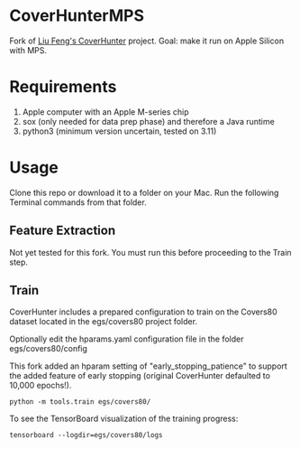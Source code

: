 # CoverHunterMPS

Fork of [Liu Feng's CoverHunter](https://github.com/Liu-Feng-deeplearning/CoverHunter) project. Goal: make it run on Apple Silicon with MPS.

# Requirements

1. Apple computer with an Apple M-series chip
2. sox (only needed for data prep phase) and therefore a Java runtime
3. python3 (minimum version uncertain, tested on 3.11)

# Usage

Clone this repo or download it to a folder on your Mac. Run the following Terminal commands from that folder.

## Feature Extraction

Not yet tested for this fork. You must run this before proceeding to the Train step.

## Train

CoverHunter includes a prepared configuration to train on the Covers80 dataset located in the egs/covers80 project folder.
  
Optionally edit the hparams.yaml configuration file in the folder egs/covers80/config

This fork added an hparam setting of "early_stopping_patience" to support the added feature of early stopping (original CoverHunter defaulted to 10,000 epochs!).

`python -m tools.train egs/covers80/`

To see the TensorBoard visualization of the training progress:

`tensorboard --logdir=egs/covers80/logs`